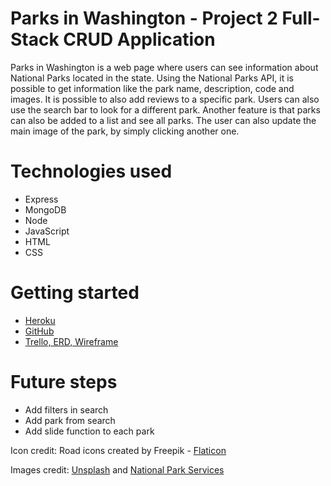 # Parks in Washington - Project 2  Full-Stack CRUD Application
Parks in Washington is a web page where users can see information about National Parks located in the state. Using the National Parks API, it is possible to get information like the park name, description, code and images. It is possible to also add reviews to a specific park. Users can also use the search bar to look for a different park. Another feature is that parks can also be added to a list and see all parks. The user can also update the main image of the park, by simply clicking another one.

# Technologies used
- Express
- MongoDB
- Node
- JavaScript
- HTML
- CSS

# Getting started
- [Heroku](https://parks-in-wa-6b951125e69b.herokuapp.com/)
- [GitHub](https://github.com/lucy-rz/parks-in-wa)
- [Trello, ERD, Wireframe](https://trello.com/b/bS2Qa4rP/project-2-parks-in-seattle)

# Future steps
- Add filters in search
- Add park from search
- Add slide function to each park


Icon credit: Road icons created by Freepik - [Flaticon](https://www.flaticon.com/free-icons/road)

Images credit: [Unsplash](https://unsplash.com/) and [National Park Services](https://www.nps.gov/subjects/developer/api-documentation.htm#/)